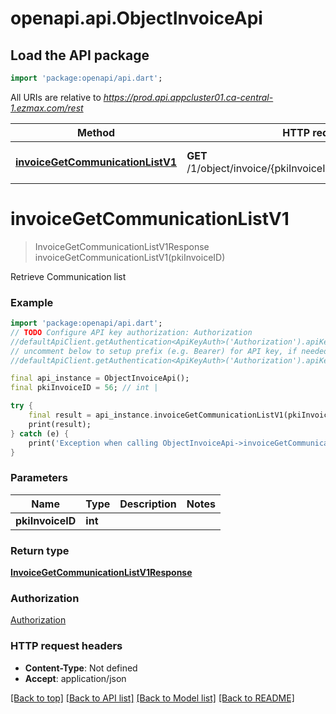 # openapi.api.ObjectInvoiceApi

## Load the API package
```dart
import 'package:openapi/api.dart';
```

All URIs are relative to *https://prod.api.appcluster01.ca-central-1.ezmax.com/rest*

Method | HTTP request | Description
------------- | ------------- | -------------
[**invoiceGetCommunicationListV1**](ObjectInvoiceApi.md#invoicegetcommunicationlistv1) | **GET** /1/object/invoice/{pkiInvoiceID}/getCommunicationList | Retrieve Communication list


# **invoiceGetCommunicationListV1**
> InvoiceGetCommunicationListV1Response invoiceGetCommunicationListV1(pkiInvoiceID)

Retrieve Communication list



### Example
```dart
import 'package:openapi/api.dart';
// TODO Configure API key authorization: Authorization
//defaultApiClient.getAuthentication<ApiKeyAuth>('Authorization').apiKey = 'YOUR_API_KEY';
// uncomment below to setup prefix (e.g. Bearer) for API key, if needed
//defaultApiClient.getAuthentication<ApiKeyAuth>('Authorization').apiKeyPrefix = 'Bearer';

final api_instance = ObjectInvoiceApi();
final pkiInvoiceID = 56; // int | 

try {
    final result = api_instance.invoiceGetCommunicationListV1(pkiInvoiceID);
    print(result);
} catch (e) {
    print('Exception when calling ObjectInvoiceApi->invoiceGetCommunicationListV1: $e\n');
}
```

### Parameters

Name | Type | Description  | Notes
------------- | ------------- | ------------- | -------------
 **pkiInvoiceID** | **int**|  | 

### Return type

[**InvoiceGetCommunicationListV1Response**](InvoiceGetCommunicationListV1Response.md)

### Authorization

[Authorization](../README.md#Authorization)

### HTTP request headers

 - **Content-Type**: Not defined
 - **Accept**: application/json

[[Back to top]](#) [[Back to API list]](../README.md#documentation-for-api-endpoints) [[Back to Model list]](../README.md#documentation-for-models) [[Back to README]](../README.md)

